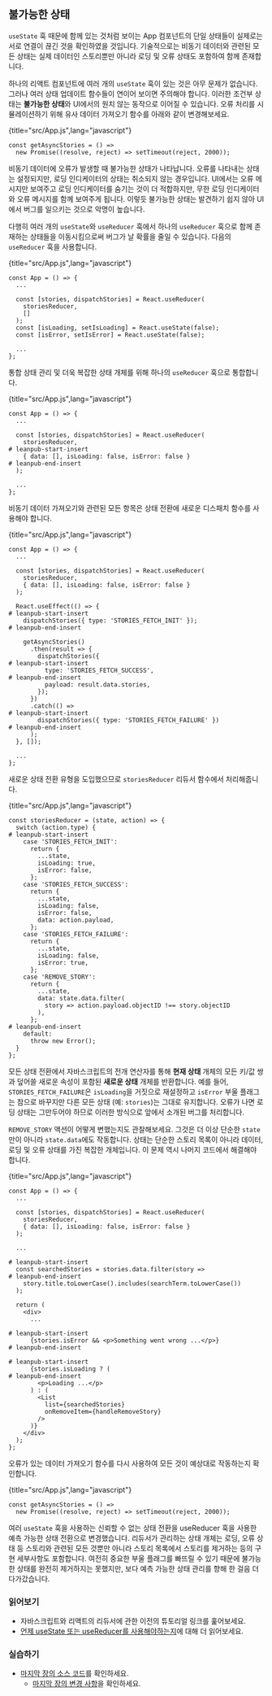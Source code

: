 ## 불가능한 상태

`useState` 훅 때문에 함께 있는 것처럼 보이는 App 컴포넌트의 단일 상태들이 실제로는 서로 연결이 끊긴 것을 확인하였을 것입니다. 기술적으로는 비동기 데이터와 관련된 모든 상태는 실제 데이터인 스토리뿐만 아니라 로딩 및 오류 상태도 포함하여 함께 존재합니다.

하나의 리액트 컴포넌트에 여러 개의 `useState` 훅이 있는 것은 아무 문제가 없습니다. 그러나 여러 상태 업데이트 함수들이 연이어 보이면 주의해야 합니다. 이러한 조건부 상태는 **불가능한 상태**와 UI에서의 원치 않는 동작으로 이어질 수 있습니다. 오류 처리를 시뮬레이션하기 위해 유사 데이터 가져오기 함수를 아래와 같이 변경해보세요.

{title="src/App.js",lang="javascript"}
~~~~~~~
const getAsyncStories = () =>
  new Promise((resolve, reject) => setTimeout(reject, 2000));
~~~~~~~

비동기 데이터에 오류가 발생할 때 불가능한 상태가 나타납니다. 오류를 나타내는 상태는 설정되지만, 로딩 인디케이터의 상태는 취소되지 않는 경우입니다. UI에서는 오류 메시지만 보여주고 로딩 인디케이터를 숨기는 것이 더 적합하지만, 무한 로딩 인디케이터와 오류 메시지를 함께 보여주게 됩니다. 이렇듯 불가능한 상태는 발견하기 쉽지 않아 UI에서 버그를 일으키는 것으로 악명이 높습니다.

다행히 여러 개의 `useState`와 `useReducer` 훅에서 하나의 `useReducer` 훅으로 함께 존재하는 상태들을 이동시킴으로써 버그가 날 확률을 줄일 수 있습니다. 다음의 `useReducer` 훅을 사용합니다.

{title="src/App.js",lang="javascript"}
~~~~~~~
const App = () => {
  ...

  const [stories, dispatchStories] = React.useReducer(
    storiesReducer,
    []
  );
  const [isLoading, setIsLoading] = React.useState(false);
  const [isError, setIsError] = React.useState(false);

  ...
};
~~~~~~~

통합 상태 관리 및 더욱 복잡한 상태 개체를 위해 하나의 `useReducer` 훅으로 통합합니다.

{title="src/App.js",lang="javascript"}
~~~~~~~
const App = () => {
  ...

  const [stories, dispatchStories] = React.useReducer(
    storiesReducer,
# leanpub-start-insert
    { data: [], isLoading: false, isError: false }
# leanpub-end-insert
  );

  ...
};
~~~~~~~

비동기 데이터 가져오기와 관련된 모든 항목은 상태 전환에 새로운 디스패치 함수를 사용해야 합니다.

{title="src/App.js",lang="javascript"}
~~~~~~~
const App = () => {
  ...

  const [stories, dispatchStories] = React.useReducer(
    storiesReducer,
    { data: [], isLoading: false, isError: false }
  );

  React.useEffect(() => {
# leanpub-start-insert
    dispatchStories({ type: 'STORIES_FETCH_INIT' });
# leanpub-end-insert

    getAsyncStories()
      .then(result => {
        dispatchStories({
# leanpub-start-insert
          type: 'STORIES_FETCH_SUCCESS',
# leanpub-end-insert
          payload: result.data.stories,
        });
      })
      .catch(() =>
# leanpub-start-insert
        dispatchStories({ type: 'STORIES_FETCH_FAILURE' })
# leanpub-end-insert
      );
  }, []);

  ...
};
~~~~~~~

새로운 상태 전환 유형을 도입했으므로 `storiesReducer` 리듀서 함수에서 처리해줍니다.

{title="src/App.js",lang="javascript"}
~~~~~~~
const storiesReducer = (state, action) => {
  switch (action.type) {
# leanpub-start-insert
    case 'STORIES_FETCH_INIT':
      return {
        ...state,
        isLoading: true,
        isError: false,
      };
    case 'STORIES_FETCH_SUCCESS':
      return {
        ...state,
        isLoading: false,
        isError: false,
        data: action.payload,
      };
    case 'STORIES_FETCH_FAILURE':
      return {
        ...state,
        isLoading: false,
        isError: true,
      };
    case 'REMOVE_STORY':
      return {
        ...state,
        data: state.data.filter(
          story => action.payload.objectID !== story.objectID
        ),
      };
# leanpub-end-insert
    default:
      throw new Error();
  }
};
~~~~~~~

모든 상태 전환에서 자바스크립트의 전개 연산자를 통해 **현재 상태** 개체의 모든 키/값 쌍과 덮어쓸 새로운 속성이 포함된 **새로운 상태** 개체를 반환합니다. 예를 들어, `STORIES_FETCH_FAILURE`은 `isLoading`을 거짓으로 재설정하고 `isError` 부울 플래그는 참으로 바꾸지만 다른 모든 상태 (예: `stories`)는 그대로 유지합니다. 오류가 나면 로딩 상태는 그만두어야 하므로 이러한 방식으로 앞에서 소개된 버그를 처리합니다.

`REMOVE_STORY` 액션이 어떻게 변했는지도 관찰해보세요. 그것은 더 이상 단순한 `state`만이 아니라 `state.data`에도 작동합니다. 상태는 단순한 스토리 목록이 아니라 데이터, 로딩 및 오류 상태를 가진 복잡한 개체입니다. 이 문제 역시 나머지 코드에서 해결해야 합니다.

{title="src/App.js",lang="javascript"}
~~~~~~~
const App = () => {
  ...

  const [stories, dispatchStories] = React.useReducer(
    storiesReducer,
    { data: [], isLoading: false, isError: false }
  );

  ...

# leanpub-start-insert
  const searchedStories = stories.data.filter(story =>
# leanpub-end-insert
    story.title.toLowerCase().includes(searchTerm.toLowerCase())
  );

  return (
    <div>
      ...

# leanpub-start-insert
      {stories.isError && <p>Something went wrong ...</p>}
# leanpub-end-insert

# leanpub-start-insert
      {stories.isLoading ? (
# leanpub-end-insert
        <p>Loading ...</p>
      ) : (
        <List
          list={searchedStories}
          onRemoveItem={handleRemoveStory}
        />
      )}
    </div>
  );
};
~~~~~~~

오류가 있는 데이터 가져오기 함수를 다시 사용하여 모든 것이 예상대로 작동하는지 확인합니다.

{title="src/App.js",lang="javascript"}
~~~~~~~
const getAsyncStories = () =>
  new Promise((resolve, reject) => setTimeout(reject, 2000));
~~~~~~~

여러 `useState` 훅을 사용하는 신뢰할 수 없는 상태 전환을 useReducer 훅을 사용한 예측 가능한 상태 전환으로 변경했습니다. 리듀서가 관리하는 상태 개체는 로딩, 오류 상태 등 스토리와 관련된 모든 것뿐만 아니라 스토리 목록에서 스토리를 제거하는 등의 구현 세부사항도 포함합니다. 여전히 중요한 부울 플래그를 빠뜨릴 수 있기 때문에 불가능한 상태를 완전히 제거하지는 못했지만, 보다 예측 가능한 상태 관리를 향해 한 걸음 더 다가갔습니다.

### 읽어보기
* 자바스크립트와 리액트의 리듀서에 관한 이전의 튜토리얼 링크를 훑어보세요.
* [언제 useState 또는 useReducer를 사용해야하는지](https://www.robinwieruch.de/react-usereducer-vs-usestate)에 대해 더 읽어보세요. 

### 실습하기
* [마지막 장의 소스 코드](https://codesandbox.io/s/github/the-road-to-learn-react/hacker-stories/tree/hs/React-Impossible-States)를 확인하세요.
  * [마지막 장의 변경 사항](https://github.com/the-road-to-learn-react/hacker-stories/compare/hs/React-Advanced-State...hs/React-Impossible-States?expand=1)을 확인하세요.